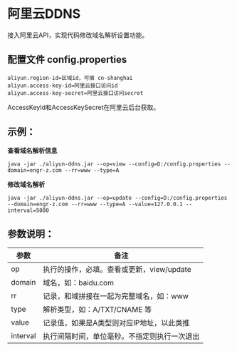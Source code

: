 阿里云DDNS
==================

接入阿里云API，实现代码修改域名解析设置功能。

## 配置文件 config.properties

```code
aliyun.region-id=区域id，可填 cn-shanghai
aliyun.access-key-id=阿里云接口访问id
aliyun.access-key-secret=阿里云接口访问secret
```
AccessKeyId和AccessKeySecret在阿里云后台获取。


## 示例：

**查看域名解析信息**

```code
java -jar ./aliyun-ddns.jar --op=view --config=D:/config.properties --domain=engr-z.com --rr=www --type=A
```

**修改域名解析**

```code
java -jar ./aliyun-ddns.jar --op=update --config=D:/config.properties --domain=engr-z.com --rr=www --type=A --value=127.0.0.1 --interval=5000
```

## 参数说明：

| 参数      | 备注         |
| --------------- | ---------------- |
| op | 执行的操作，必填。查看或更新，view/update |
| domain | 域名，如：baidu.com |
| rr | 记录，和域拼接在一起为完整域名，如：www |
| type | 解析类型，如：A/TXT/CNAME 等 |
| value | 记录值，如果是A类型则对应IP地址，以此类推 |
| interval | 执行间隔时间，单位毫秒。不指定则执行一次退出 |

